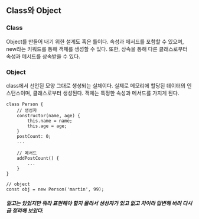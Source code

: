 ## Class와 Object

### Class

Object를 만들어 내기 위한 설계도 혹은 틀이다.
속성과 메서드를 포함할 수 있으며, new라는 키워드를 통해 객체를 생성할 수 있다. 또한, 상속을 통해 다른 클래스로부터 속성과 메서드를 상속받을 수 있다.

### Object

class에서 선언된 모양 그대로 생성되는 실체이다.
실제로 메모리에 할당된 데이터의 인스턴스이며, 클래스로부터 생성된다. 객체는 특정한 속성과 메서드를 가지게 된다.

```
class Person {
    // 생성자
    constructor(name, age) {
        this.name = name;
        this.age = age;
    }
    postCount: 0;
    ...

    // 메서드
    addPostCount() {
        ...
    }
}

// object
const obj = new Person('martin', 99);
```

##### 알고는 있었지만 뭐라 표현해야 할지 몰라서 생성자가 있고 없고 차이라 답변해 버려 다시금 정리해 보았다.
